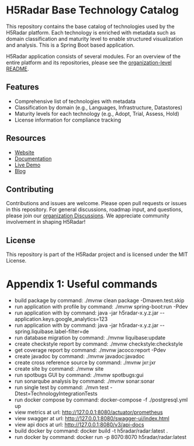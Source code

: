 # H5Radar Base Technology Catalog

This repository contains the base catalog of technologies used by the H5Radar platform. Each technology is enriched with metadata such as domain classification and maturity level to enable structured visualization and analysis. This is a Spring Boot based application.

H5Radar application consists of several modules. For an overview of the entire platform and its repositories, please see the [organization-level README](https://github.com/h5radar).

## Features

- Comprehensive list of technologies with metadata
- Classification by domain (e.g., Languages, Infrastructure, Datastores)
- Maturity levels for each technology (e.g., Adopt, Trial, Assess, Hold)
- License information for compliance tracking

## Resources

- [Website](https://www.h5radar.com)
- [Documentation](https://docs.h5radar.com)
- [Live Demo](https://app.h5radar.com)
- [Blog](https://blog.h5radar.com)

## Contributing

Contributions and issues are welcome. Please open pull requests or issues in this repository. For general discussions, roadmap input, and questions, please join our [organization Discussions](https://github.com/orgs/h5radar/discussions). We appreciate community involvement in shaping H5Radar!

## License

This repository is part of the H5Radar project and is licensed under the MIT License.

# Appendix 1: Useful commands

- build package by command: ./mvnw clean package -Dmaven.test.skip
- run application with profile by command: ./mvnw spring-boot:run -Pdev
- run application with by command: java -jar h5radar-x.y.z.jar --application.keys.google_analytics=123
- run application with by command: java -jar h5radar-x.y.z.jar --spring.liquibase.label-filter=de
- run database migration by command: ./mvnw liquibase:update
- create checkstyle report by command: ./mvnw checkstyle:checkstyle
- get coverage report by command: ./mvnw jacoco:report -Pdev
- create javadoc by command: ./mvnw javadoc:javadoc
- create cross reference source by command: ./mvnw jxr:jxr
- create site by command: ./mvnw site
- run spotbugs GUI by command: ./mvnw spotbugs:gui
- run sonarqube analysis by command: ./mvnw sonar:sonar
- run single test by command: ./mvn test -Dtest=TechnologyIntegrationTests
- run docker compose by command: docker-compose -f ./postgresql.yml up
- view metrics at url: http://127.0.0.1:8080/actuator/prometheus
- view swagger at url: http://127.0.0.1:8080/swagger-ui/index.html
- view api docs at url: http://127.0.0.1:8080/v3/api-docs
- build docker by command: docker build -t h5radar/radar:latest .
- run docker by command: docker run -p 8070:8070 h5radar/radar:latest
